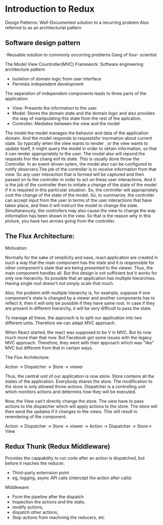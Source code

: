 <h1>Introduction to Redux</h1>
Design Patterns:
Well-Documented solution to a recurring problem
Also referred to as an architecturlal pattern

<h2>Software design pattern</h2>
-Reusable solution to commonly occurring problems 
Gang of four- scientist

The Model View Countroller(MVC) Framework:
Software engineering architecture pattern
- Isolation of domain logic from user interface
- Permists independent development 

The separation of independent components leads to three parts of the application:
- View: Presents the information to the user.
- Model: Stores the domain state and the domain logic and also provides the way of manipulating this state from the rest of the aplication.
- Controller: Mediates between the view and the model

The model the model manages the behavior and data of the application domain. And the model responds to requestsfor inormation about current state. So typically when the view wants to render , or the view wants to update itself, it might query the model in order to obtain information, so that it can render appropriately to the user. The model also will repond the requests fror the chang eof its state. This is usually done throw the Controller. In an event-driven sytem, the model also can be configured to notify observers.The job of the controller is to receive information from that view. So any user interaction that is formed will be captured and then passed on to the controller in order to act on these user interactions. And it is the job of the controller then to initiate a change of the state of the model if it is required in this particular situation. So, the controller will appropriately cost the change of the state of the model. So, to summarize, the controller can accept input from the user in terms of the user interactions that have taken place, and then it will instruct the model to change the state. Simultaneously, the controllers may also cause the view to change the way information has been shown in the view. So that is the reason why in this picture, you have two arrows going from the controller.

<h2>The Flux Architecture:</h2>

Motivation:

Normally for the sake of simplicity and ease, react application are created in such a way that the main component has the state and it is responsible for other component's state that are being presented to the viewer. Thus, the main component handles all. 
But this design is not sufficient but it works for only one hierarchy. Its possible that an application has multiple hierarchies. Having single root doesn't not simply scale that much.

Also, the problem with multiple hierarchy is, for example, suppose if one component's state is changed by a viewer and another components has to reflect it, then it will only be possible if they have same root. In case if they are present in different hierarchy, it will be very difficult to pass the state.

To manage all these, the apporach is to split our application into two different units. Therefore we can adapt MVC approach. 

When React started, the react was supposed to be V in MVC. But its now much more than that now. But Facebook got some issues with the legacy MVC approach. Therefore, they went with their approach which was "like" MVC but different from that in certain ways. 

The Flux Architecture: 

Action -> Dispatcher -> Store -> viewer

Thus, the central unit of our application is now store. Store contains all the states of the application. Everybody shares the store. The modification to the store is only allowed throw actions.
Dispatcher is a controlling unit which monitors actions and determins how they will be executed. 

Now, the View can't directly change the store. The view have to pass actions to the dispatcher which will apply actions to the store. The store will then send the updates if it changes to the views. This will result in rerendering of the component.

Action -> Dispatcher -> Store -> viewer -> Action -> Dispatcher -> Store-> View

<h2> Redux Thunk (Redux Middleware) </h2>

Provides the cappability to run code after an action is dispatched, but before it reaches the reducer. 

- Third-party externsion point
- eg, logging, async API calls (intercept the action after calls)

Middleware: 
- Form the pipeline after the dispatch
- Inspection the actions and the state, 
- modify actions,
- dispatch other actions,
- Stop actions from reachning the reducers, etc

